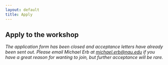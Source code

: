 ```yaml
---
layout: default
title: Apply
---
```


## Apply to the workshop

*The application form has been closed and acceptance letters have already been sent out. Please email Michael Erb at michael.erb@nau.edu if you have a great reason for wanting to join, but further acceptance will be rare.*
